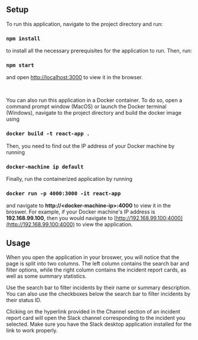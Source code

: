 ## Setup

To run this application, navigate to the project directory and run:

### `npm install`

to install all the necessary prerequisites for the application to run. Then, run:

### `npm start`

and open [http://localhost:3000](http://localhost:3000) to view it in the browser.

<br/>

You can also run this application in a Docker container. To do so, open a command prompt window (MacOS) or launch the Docker terminal (Windows), navigate to the project directory and build the docker image using

### `docker build -t react-app .`

Then, you need to find out the IP address of your Docker machine by running

### `docker-machine ip default`

Finally, run the containerized application by running

### `docker run -p 4000:3000 -it react-app`

and navigate to **http://\<docker-machine-ip\>:4000** to view it in the broswer. For example, if your Docker machine's IP address is **192.168.99.100**, then you would navigate to  [http://192.168.99.100:4000](http://192.168.99.100:4000) to view the application.

## Usage

When you open the application in your broswer, you will notice that the page is split into two columns. The left column contains the search bar and filter options, while the right column contains the incident report cards, as well as some summary statistics.

Use the search bar to filter incidents by their name or summary description. You can also use the checkboxes below the search bar to filter incidents by their status ID.

Clicking on the hyperlink provided in the Channel section of an incident report card will open the Slack channel corresponding to the incident you selected. Make sure you have the Slack desktop application installed for the link to work properly.
